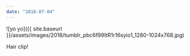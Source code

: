 ```yaml
---
date: "2018-07-04"
---
```


![yo yo]({{ site.baseurl }}/assets/images/2018/tumblr_pbc6f99ItR1r16syio1_1280-1024x768.jpg)

Hair clip!
